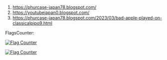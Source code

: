 1. https://phurcase-japan78.blogspot.com/
2. https://youtubejapan0.blogspot.com/
3. https://phurcase-japan78.blogspot.com/2023/03/bad-apple-played-on-classicalpipo9.html

FlagsCounter:

<a href="https://info.flagcounter.com/rQVx"><img src="https://s01.flagcounter.com/mini/rQVx/bg_FFFFFF/txt_000000/border_CCCCCC/flags_1/" alt="Flag Counter" border="0"></a>

<a href="https://info.flagcounter.com/HIzo"><img src="https://s11.flagcounter.com/count2/HIzo/bg_FFFFFF/txt_000000/border_CCCCCC/columns_4/maxflags_40/viewers_0/labels_1/pageviews_1/flags_0/percent_0/" alt="Flag Counter" border="0"></a>
